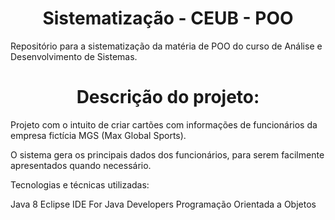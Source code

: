 # <h1 align="center"> Sistematização - CEUB - POO </h1>

Repositório para a sistematização da matéria de POO do curso de Análise e Desenvolvimento de Sistemas. 

# <h1 align="center"> Descrição do projeto: </h1>

Projeto com o intuito de criar cartões com informações de funcionários da empresa fictícia MGS (Max Global Sports). 

O sistema gera os principais dados dos funcionários, para serem facilmente apresentados quando necessário.  

Tecnologias e técnicas utilizadas:

Java 8
Eclipse IDE For Java Developers
Programação Orientada a Objetos
